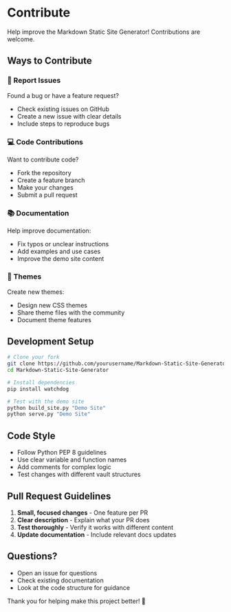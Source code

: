 # Contribute

Help improve the Markdown Static Site Generator! Contributions are welcome.

## Ways to Contribute

### 🐛 Report Issues
Found a bug or have a feature request?
- Check existing issues on GitHub
- Create a new issue with clear details
- Include steps to reproduce bugs

### 💻 Code Contributions
Want to contribute code?
- Fork the repository
- Create a feature branch
- Make your changes
- Submit a pull request

### 📚 Documentation
Help improve documentation:
- Fix typos or unclear instructions
- Add examples and use cases
- Improve the demo site content

### 🎨 Themes
Create new themes:
- Design new CSS themes
- Share theme files with the community
- Document theme features

## Development Setup

```bash
# Clone your fork
git clone https://github.com/yourusername/Markdown-Static-Site-Generator
cd Markdown-Static-Site-Generator

# Install dependencies
pip install watchdog

# Test with the demo site
python build_site.py "Demo Site"
python serve.py "Demo Site"
```

## Code Style

- Follow Python PEP 8 guidelines
- Use clear variable and function names
- Add comments for complex logic
- Test changes with different vault structures

## Pull Request Guidelines

1. **Small, focused changes** - One feature per PR
2. **Clear description** - Explain what your PR does
3. **Test thoroughly** - Verify it works with different content
4. **Update documentation** - Include relevant docs updates

## Questions?

- Open an issue for questions
- Check existing documentation
- Look at the code structure for guidance

Thank you for helping make this project better! 🚀
